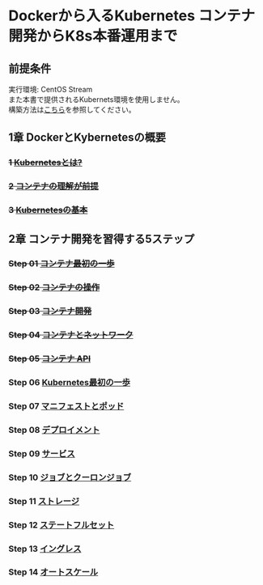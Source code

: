 # Dockerから入るKubernetes コンテナ開発からK8s本番運用まで
## 前提条件
実行環境: CentOS Stream  
また本書で提供されるKubernets環境を使用しません。  
構築方法は[こちら](https://github.com/thetaru/memorandum/tree/master/OS/Linux/Ubuntu_Server_20.04/k8s/Install)を参照してください。

## 1章 DockerとKybernetesの概要
### ~~1 [Kubernetesとは?](https://github.com/thetaru/memorandum/tree/master/Summary/DockerIntoKubernetes/1)~~
### ~~2 [コンテナの理解が前提](https://github.com/thetaru/memorandum/tree/master/Summary/DockerIntoKubernetes/2)~~
### ~~3 [Kubernetesの基本](https://github.com/thetaru/memorandum/tree/master/Summary/DockerIntoKubernetes/3)~~
## 2章 コンテナ開発を習得する5ステップ
### ~~Step 01 [コンテナ最初の一歩](https://github.com/thetaru/memorandum/tree/master/Summary/DockerIntoKubernetes/step01)~~
### ~~Step 02 [コンテナの操作](https://github.com/thetaru/memorandum/tree/master/Summary/DockerIntoKubernetes/step02)~~
### ~~Step 03 [コンテナ開発](https://github.com/thetaru/memorandum/tree/master/Summary/DockerIntoKubernetes/step03)~~
### ~~Step 04 [コンテナとネットワーク](https://github.com/thetaru/memorandum/tree/master/Summary/DockerIntoKubernetes/step04)~~
### ~~Step 05 [コンテナ API](https://github.com/thetaru/memorandum/tree/master/Summary/DockerIntoKubernetes/step05)~~
### Step 06 [Kubernetes最初の一歩](https://github.com/thetaru/memorandum/tree/master/Summary/DockerIntoKubernetes/step06)
### Step 07 [マニフェストとポッド](https://github.com/thetaru/memorandum/tree/master/Summary/DockerIntoKubernetes/step07)
### Step 08 [デプロイメント](https://github.com/thetaru/memorandum/tree/master/Summary/DockerIntoKubernetes/step08)
### Step 09 [サービス](https://github.com/thetaru/memorandum/tree/master/Summary/DockerIntoKubernetes/step09)
### Step 10 [ジョブとクーロンジョブ](https://github.com/thetaru/memorandum/tree/master/Summary/DockerIntoKubernetes/step10)
### Step 11 [ストレージ](https://github.com/thetaru/memorandum/tree/master/Summary/DockerIntoKubernetes/step11)
### Step 12 [ステートフルセット](https://github.com/thetaru/memorandum/tree/master/Summary/DockerIntoKubernetes/step12)
### Step 13 [イングレス](https://github.com/thetaru/memorandum/tree/master/Summary/DockerIntoKubernetes/step13)
### Step 14 [オートスケール](https://github.com/thetaru/memorandum/tree/master/Summary/DockerIntoKubernetes/step14)
